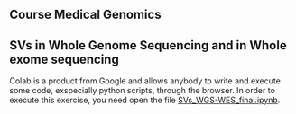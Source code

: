 ## Course Medical Genomics 
## SVs in Whole Genome Sequencing and in Whole exome sequencing 


Colab is a product from Google and allows anybody to write and execute some code, exspecially python scripts, through the browser. 
In order to execute this exercise, you need open the file [SVs_WGS-WES_final.ipynb](https://github.com/Manuelaio/course_MG/blob/main/SVs_WGS-WES_final.ipynb).
